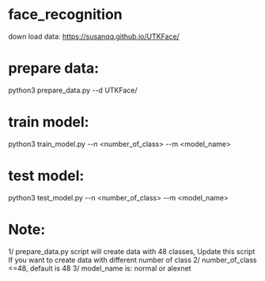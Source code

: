# face_recognition

down load data: https://susanqq.github.io/UTKFace/

# prepare data:
python3 prepare_data.py --d UTKFace/

# train model:
python3 train_model.py --n <number_of_class> --m <model_name>

# test model:
python3 test_model.py --n <number_of_class> --m <model_name>

# Note:
1/ prepare_data.py script will create data with 48 classes, 
Update this script If you want to create data with different number of class
2/ number_of_class <=48, default is 48
3/ model_name is: normal or alexnet